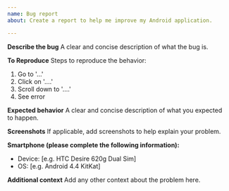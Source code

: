 ```yaml
---
name: Bug report
about: Create a report to help me improve my Android application.

---
```


**Describe the bug**
A clear and concise description of what the bug is.

**To Reproduce**
Steps to reproduce the behavior:
1. Go to '...'
2. Click on '....'
3. Scroll down to '....'
4. See error

**Expected behavior**
A clear and concise description of what you expected to happen.

**Screenshots**
If applicable, add screenshots to help explain your problem.

**Smartphone (please complete the following information):**
 - Device: [e.g. HTC Desire 620g Dual Sim]
 - OS: [e.g. Android 4.4 KitKat]

**Additional context**
Add any other context about the problem here.

